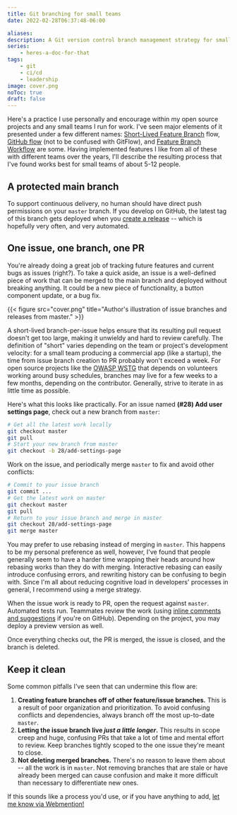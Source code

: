 ```yaml
---
title: Git branching for small teams
date: 2022-02-28T06:37:48-06:00

aliases:
description: A Git version control branch management strategy for small teams.
series:
    - heres-a-doc-for-that
tags:
    - git
    - ci/cd
    - leadership
image: cover.png
noToc: true
draft: false
---
```


Here's a practice I use personally and encourage within my open source projects and any small teams I run for work. I've seen major elements of it presented under a few different names: [Short-Lived Feature Branch](https://trunkbaseddevelopment.com/short-lived-feature-branches/) flow, [GitHub flow](https://docs.github.com/en/get-started/quickstart/github-flow) (not to be confused with GitFlow), and [Feature Branch Workflow](https://www.atlassian.com/git/tutorials/comparing-workflows/feature-branch-workflow) are some. Having implemented features I like from all of these with different teams over the years, I'll describe the resulting process that I've found works best for small teams of about 5-12 people.

## A protected main branch

To support continuous delivery, no human should have direct push permissions on your `master` branch. If you develop on GitHub, the latest tag of this branch gets deployed when you [create a release](https://docs.github.com/en/repositories/releasing-projects-on-github/managing-releases-in-a-repository#creating-a-release) -- which is hopefully very often, and very automated.

## One issue, one branch, one PR

You're already doing a great job of tracking future features and current bugs as issues (right?). To take a quick aside, an issue is a well-defined piece of work that can be merged to the main branch and deployed without breaking anything. It could be a new piece of functionality, a button component update, or a bug fix.

{{< figure src="cover.png" title="Author's illustration of issue branches and releases from master." >}}

A short-lived branch-per-issue helps ensure that its resulting pull request doesn't get too large, making it unwieldy and hard to review carefully. The definition of "short" varies depending on the team or project's development velocity: for a small team producing a commercial app (like a startup), the time from issue branch creation to PR probably won't exceed a week. For open source projects like the [OWASP WSTG](https://github.com/OWASP/wstg) that depends on volunteers working around busy schedules, branches may live for a few weeks to a few months, depending on the contributor. Generally, strive to iterate in as little time as possible.

Here's what this looks like practically. For an issue named **(#28) Add user settings page**, check out a new branch from `master`:

```sh
# Get all the latest work locally
git checkout master
git pull
# Start your new branch from master
git checkout -b 28/add-settings-page
```

Work on the issue, and periodically merge `master` to fix and avoid other conflicts:

```sh
# Commit to your issue branch
git commit ...
# Get the latest work on master
git checkout master
git pull
# Return to your issue branch and merge in master
git checkout 28/add-settings-page
git merge master
```

You may prefer to use rebasing instead of merging in `master`. This happens to be my personal preference as well, however, I've found that people generally seem to have a harder time wrapping their heads around how rebasing works than they do with merging. Interactive rebasing can easily introduce confusing errors, and rewriting history can be confusing to begin with. Since I'm all about reducing cognitive load in developers' processes in general, I recommend using a merge strategy.

When the issue work is ready to PR, open the request against `master`. Automated tests run. Teammates review the work (using [inline comments and suggestions](https://docs.github.com/en/pull-requests/collaborating-with-pull-requests/reviewing-changes-in-pull-requests/commenting-on-a-pull-request#adding-line-comments-to-a-pull-request) if you're on GitHub). Depending on the project, you may deploy a preview version as well.

Once everything checks out, the PR is merged, the issue is closed, and the branch is deleted.

## Keep it clean

Some common pitfalls I've seen that can undermine this flow are:

1. **Creating feature branches off of other feature/issue branches.** This is a result of poor organization and prioritization. To avoid confusing conflicts and dependencies, always branch off the most up-to-date `master`.
2. **Letting the issue branch live *just a little longer*.** This results in scope creep and huge, confusing PRs that take a lot of time and mental effort to review. Keep branches tightly scoped to the one issue they're meant to close.
3. **Not deleting merged branches.** There's no reason to leave them about -- all the work is in `master`. Not removing branches that are stale or have already been merged can cause confusion and make it more difficult than necessary to differentiate new ones.

If this sounds like a process you'd use, or if you have anything to add, [let me know via Webmention!](https://webmention.io/victoria.dev/webmention)
